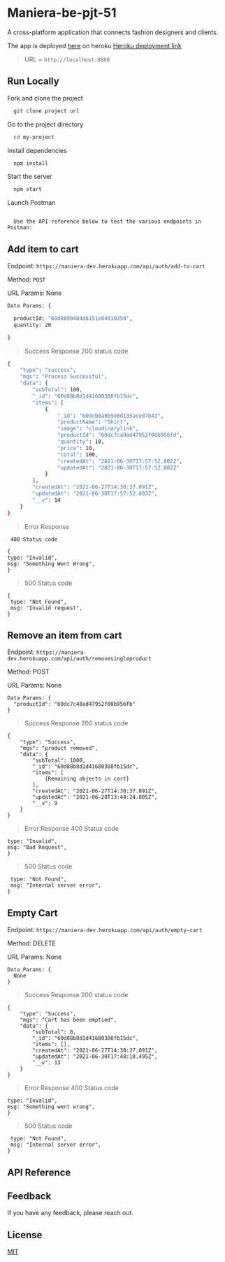 # Maniera-be-pjt-51

A cross-platform application that connects fashion designers and clients.

The app is deployed [here](https://maniera-dev.herokuapp.com/) on heroku
[Heroku deployment link](https://maniera-dev.herokuapp.com/)

> URL = `http://localhost:8888`

## Run Locally

Fork and clone the project

```bash
  git clone project url
```

Go to the project directory

```bash
  cd my-project
```

Install dependencies

```bash
  npm install
```

Start the server

```bash
  npm start
```

Launch Postman

```Postman

  Use the API reference below to test the various endpoints in Postman:
```

<h2>Add item to cart</h2>

Endpoint: `https://maniera-dev.herokuapp.com/api/auth/add-to-cart`

Method: `POST`

URL Params: None

```sh
Data Params: {

  productId: "60d8890484d6151e84910250",
  quantity: 20

}
```

> Success Response
> 200 status code

```sh
{
    "type": "success",
    "mgs": "Process Successful",
    "data": {
        "subTotal": 100,
        "_id": "60d88b8d1d41680388fb15dc",
        "items": [
            {
                "_id": "60dcb0a0b9e8d135aced7b43",
                "productName": "Shirt",
                "image": "cloudinarylink",
                "productId": "60dc7ca9ad47952f08b956fd",
                "quantity": 10,
                "price": 10,
                "total": 100,
                "createdAt": "2021-06-30T17:57:52.802Z",
                "updatedAt": "2021-06-30T17:57:52.802Z"
            }
        ],
        "createdAt": "2021-06-27T14:30:37.091Z",
        "updatedAt": "2021-06-30T17:57:52.803Z",
        "__v": 14
    }
}
```

> Error Response

     400 Status code

```
{
type: "Invalid",
msg: "Something Went Wrong",
}
```

> 500 Status code

```
{
 type: "Not Found",
 msg: "Invalid request",
}
```

<h2>Remove an item from cart</h2>
 
 Endpoint:  ```https://maniera-dev.herokuapp.com/api/auth/removesingleproduct```
 
 Method: POST
 
 URL Params: None
```
Data Params: {
  "productId": "60dc7c48ad47952f08b956fb"
}
```
> Success Response
   200 status code
```
{
    "type": "Success",
    "mgs": "product removed",
    "data": {
        "subTotal": 1000,
        "_id": "60d88b8d1d41680388fb15dc",
        "items": [
            {Remaining objects in cart}
        ],
        "createdAt": "2021-06-27T14:30:37.091Z",
        "updatedAt": "2021-06-28T13:44:24.805Z",
        "__v": 9
    }
}
```
> Error Response
     400 Status code
```{
type: "Invalid",
msg: "Bad Request",
}
```
> 500 Status code

```{
 type: "Not Found",
 msg: "Internal server error",
}
```

<h2>Empty Cart</h2>
 
 Endpoint:  ```https://maniera-dev.herokuapp.com/api/auth/empty-cart```
 
 Method: DELETE
 
 URL Params: None
```
Data Params: {
  None
}
```
> Success Response
   200 status code
```
{
    "type": "Success",
    "mgs": "Cart has been emptied",
    "data": {
        "subTotal": 0,
        "_id": "60d88b8d1d41680388fb15dc",
        "items": [],
        "createdAt": "2021-06-27T14:30:37.091Z",
        "updatedAt": "2021-06-30T17:48:18.495Z",
        "__v": 13
    }
}
```
> Error Response
     400 Status code
```{
type: "Invalid",
msg: "Something went wrong",
}
```
> 500 Status code

```{
 type: "Not Found",
 msg: "Internal server error",
}
```

## API Reference

## Feedback

If you have any feedback, please reach out.

## License

[MIT](https://choosealicense.com/licenses/mit/)
